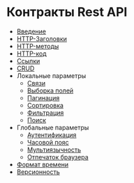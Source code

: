 # Контракты Rest API

* [Введение](intro.md)
* [HTTP-Заголовки](header.md)
* [HTTP-методы](method.md)
* [HTTP-код](http-code.md)
* [Ссылки](url.md)
* [CRUD](crud.md)
* Локальные параметры
    * [Связи](relation.md)
    * [Выборка полей](fields.md)
    * [Пагинация](pagination.md)
    * [Сортировка](sort.md)
    * [Фильтрация](condition.md)
    * [Поиск](search.md)
* Глобальные параметры
    * [Аутентификация](authenticate.md)
    * [Часовой пояс](time-zone.md)
    * [Мультиязычность](language.md)
    * [Отпечаток браузера](agent-fingerprint.md)
* [Формат времени](time-format.md)
* [Версионность](version.md)
